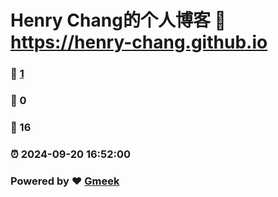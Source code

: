 # Henry Chang的个人博客 :link: https://henry-chang.github.io 
### :page_facing_up: [1](https://henry-chang.github.io/tag.html) 
### :speech_balloon: 0 
### :hibiscus: 16 
### :alarm_clock: 2024-09-20 16:52:00 
### Powered by :heart: [Gmeek](https://github.com/Meekdai/Gmeek)
